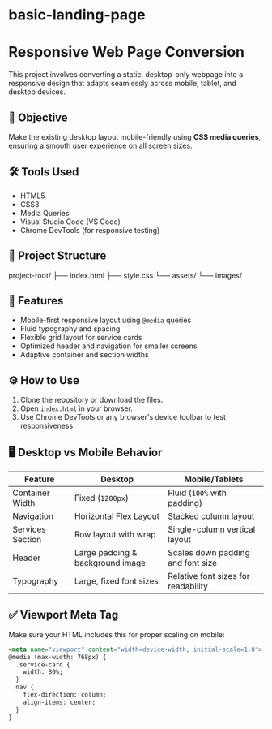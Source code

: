 # basic-landing-page
# Responsive Web Page Conversion

This project involves converting a static, desktop-only webpage into a responsive design that adapts seamlessly across mobile, tablet, and desktop devices.

## 📱 Objective

Make the existing desktop layout mobile-friendly using **CSS media queries**, ensuring a smooth user experience on all screen sizes.

## 🛠️ Tools Used

- HTML5
- CSS3
- Media Queries
- Visual Studio Code (VS Code)
- Chrome DevTools (for responsive testing)

## 📁 Project Structure

project-root/
├── index.html
├── style.css
└── assets/
└── images/

## 🧩 Features

- Mobile-first responsive layout using `@media` queries
- Fluid typography and spacing
- Flexible grid layout for service cards
- Optimized header and navigation for smaller screens
- Adaptive container and section widths

## ⚙️ How to Use

1. Clone the repository or download the files.
2. Open `index.html` in your browser.
3. Use Chrome DevTools or any browser's device toolbar to test responsiveness.

## 🖥️ Desktop vs Mobile Behavior

| Feature             | Desktop                          | Mobile/Tablets                      |
|---------------------|----------------------------------|-------------------------------------|
| Container Width     | Fixed (`1200px`)                 | Fluid (`100%` with padding)         |
| Navigation          | Horizontal Flex Layout           | Stacked column layout               |
| Services Section    | Row layout with wrap             | Single-column vertical layout       |
| Header              | Large padding & background image | Scales down padding and font size   |
| Typography          | Large, fixed font sizes          | Relative font sizes for readability |

## ✅ Viewport Meta Tag

Make sure your HTML includes this for proper scaling on mobile:
```html
<meta name="viewport" content="width=device-width, initial-scale=1.0">
@media (max-width: 768px) {
  .service-card {
    width: 80%;
  }
  nav {
    flex-direction: column;
    align-items: center;
  }
}

